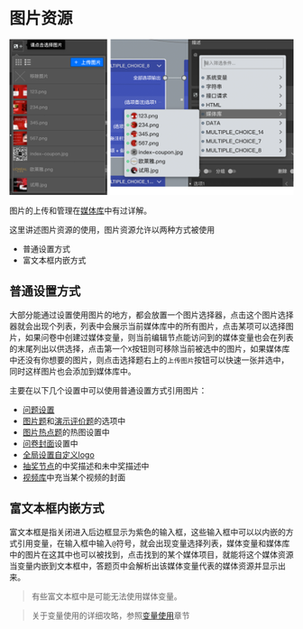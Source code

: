 # 图片资源

<img src='./images/image.png'>

图片的上传和管理在[媒体库](../layout/toolbar.md#媒体库)中有过详解。

这里讲述图片资源的使用，图片资源允许以两种方式被使用

+ 普通设置方式
+ 富文本框内嵌方式



## 普通设置方式
大部分能通过设置使用图片的地方，都会放置一个图片选择器，点击这个图片选择器就会出现个列表，列表中会展示当前媒体库中的所有图片，点击某项可以选择图片，如果问卷中创建过媒体变量，则当前编辑节点能访问到的媒体变量也会在列表的末尾列出以供选择，点击第一个`X`按钮则可移除当前被选中的图片，如果媒体库中还没有你想要的图片，则点击选择题右上的`上传图片`按钮可以快速一张并选中，同时这样图片也会添加到媒体库中。

主要在以下几个设置中可以使用普通设置方式引用图片：
+ [问题设置](../node-setting/question.md)
+ [图片题](../nodes/picture.md)和[演示评价题](../nodes/slide-rate.md)的选项中
+ [图片热点题](../nodes/hot-spot.md)的热图设置中
+ [问卷封面](../nodes/start.md)设置中
+ [全局设置自定义logo](../layout/global-setting.md)
+ [抽奖节点](../nodes/lottery.md)的中奖描述和未中奖描述中
+ [视频库](../layout/toolbar.md#媒体库)中充当某个视频的封面

## 富文本框内嵌方式
富文本框是指关闭进入后边框显示为紫色的输入框，这些输入框中可以以内嵌的方式引用变量，在输入框中输入`@`符号，就会出现变量选择列表，媒体变量和媒体库中的图片在这其中也可以被找到，点击找到的某个媒体项目，就能将这个媒体资源当变量内嵌到文本框中，答题页中会解析出该媒体变量代表的媒体资源并显示出来。

> 有些富文本框中是可能无法使用媒体变量。

> 关于变量使用的详细攻略，参照[变量使用](../variable/usage.md)章节


